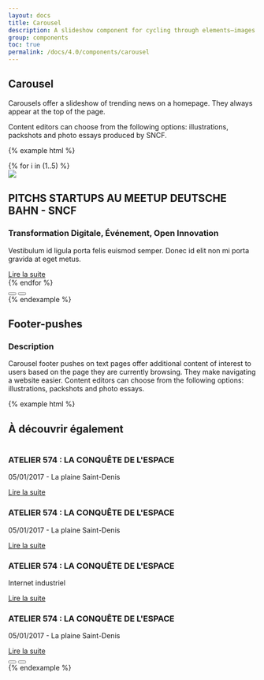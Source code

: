 ```yaml
---
layout: docs
title: Carousel
description: A slideshow component for cycling through elements—images or slides of text—like a carousel.
group: components
toc: true
permalink: /docs/4.0/components/carousel
---
```


## Carousel

Carousels offer a slideshow of trending news on a homepage. They always appear at the top of the page.

Content editors can choose from the following options: illustrations, packshots and photo essays produced by SNCF.

{% example html %}
<div class="swiper carousel" data-component="carousel">
  <div class="swiper-container" data-role="container">
    <!-- Additional required wrapper -->
    <div class="swiper-wrapper">
      {% for i in (1..5) %}
      <div class="swiper-slide">
        <div class="row bg-light">
          <div class="col-12 col-md-6">
            <img class="w-100" src="https://dummyimage.com/640x383/000/fff" />
          </div>
          <div class="col-12 col-md-6">
            <div class="carousel-item-content">
              <h2 class="carousel-item-headtext">PITCHS STARTUPS AU MEETUP DEUTSCHE BAHN - SNCF</h2>
              <h3 class="text-sm font-weight-medium text-primary text-uppercase">Transformation Digitale, Événement, Open Innovation</h3>
              <p class="mb-2">Vestibulum id ligula porta felis euismod semper. Donec id elit non mi porta gravida at eget metus.</p>
              <a href="#" class="btn btn-link">Lire la suite <i class="icons-arrow-next icons-size-x5 ml-2" aria-hidden="true"></i></a>
            </div>
          </div>
        </div>
      </div>
      {% endfor %}     
    </div>
  </div>
  <div class="carousel-controls" aria-hidden="true">
    <div class="row">
    <div class="col-12 col-md-6"></div>
    <div class="col-12 col-md-6 d-md-flex align-items-md-end justify-content-center justify-content-md-between">
      <div class="swiper-buttons d-none d-md-flex">
        <button type="button" class="swiper-button-prev" data-role="button-prev"><i class="icons-arrow-prev icons-size-x75" aria-hidden="true"></i></button>
        <button type="button" class="swiper-button-next" data-role="button-next"><i class="icons-arrow-next icons-size-x75" aria-hidden="true"></i></button>
      </div>
      <div class="gr-md-5">
        <div class="swiper-pagination" data-role="pagination"></div>
      </div>
    </div>
    </div>
  </div>
</div>
{% endexample %}

## Footer-pushes

### Description

Carousel footer pushes on text pages offer additional content of interest to users based on the page they are currently browsing. They make navigating a website easier. Content editors can choose from the following options: illustrations, packshots and photo essays.

{% example html %}
<div class="bg-light">
  <div class="container gt-8 gb-5">
    <h2 class="h1 mb-5">À découvrir également</h2>
    <div class="swiper multi-slideshow" data-component="multi-slideshow">
      <div class="swiper-container" data-role="container">
        <div class="swiper-wrapper">
          <div class="swiper-slide">
            <div>
              <img alt="" class="w-100 mb-4 rounded" src="https://dummyimage.com/240x158/000/fff" />
              <div>
                <h3 class="h2 mb-3">ATELIER 574 : LA CONQUÊTE DE L'ESPACE</h3>
                <p class="carousel-item-headtext text-sm text-uppercase mb-2">05/01/2017 - La plaine Saint-Denis</p>
                <a href="#" class="btn btn-link">Lire la suite <i class="icons-arrow-next icons-size-x5 ml-2" aria-hidden="true"></i></a>
              </div>
            </div>
          </div>
          <div class="swiper-slide">
            <div>
              <img alt="" class="w-100 mb-4 rounded" src="https://dummyimage.com/240x158/000/fff" />
              <div>
                <h3 class="h2 mb-3">ATELIER 574 : LA CONQUÊTE DE L'ESPACE</h3>
                <p class="carousel-item-headtext text-sm text-uppercase mb-2">05/01/2017 - La plaine Saint-Denis</p>
                <a href="#" class="btn btn-link">Lire la suite <i class="icons-arrow-next icons-size-x5 ml-2" aria-hidden="true"></i></a>
              </div>
            </div>
          </div>
          <div class="swiper-slide">
            <div>
              <img alt="" class="w-100 mb-4 rounded" src="https://dummyimage.com/240x158/000/fff" />
              <div>
                <h3 class="h2 mb-3">ATELIER 574 : LA CONQUÊTE DE L'ESPACE</h3>
                <p class="carousel-item-headtext text-sm text-uppercase text-primary font-weight-medium mb-2">Internet industriel</p>
                <a href="#" class="btn btn-link">Lire la suite <i class="icons-arrow-next icons-size-x5 ml-2" aria-hidden="true"></i></a>
              </div>
            </div>
          </div>
          <div class="swiper-slide">
            <div>
              <img alt="" class="w-100 mb-4 rounded" src="https://dummyimage.com/240x158/000/fff" />
              <div>
                <h3 class="h2 mb-3">ATELIER 574 : LA CONQUÊTE DE L'ESPACE</h3>
                <p class="carousel-item-headtext text-sm text-uppercase mb-2">05/01/2017 - La plaine Saint-Denis</p>
                <a href="#" class="btn btn-link">Lire la suite <i class="icons-arrow-next icons-size-x5 ml-2" aria-hidden="true"></i></a>
              </div>
            </div>
          </div>
        </div>
      </div>
      <div class="swiper-pagination gt-5" data-role="pagination" aria-hidden="true"></div>
      <div class="swiper-buttons" aria-hidden="true">
        <button type="button" class="swiper-button-prev" data-role="button-prev"><i class="icons-arrow-prev icons-size-x75" aria-hidden="true"></i></button>
        <button type="button" class="swiper-button-next" data-role="button-next"><i class="icons-arrow-next icons-size-x75" aria-hidden="true"></i></button>
      </div>
    </div>
  </div>
</div>
{% endexample %}

